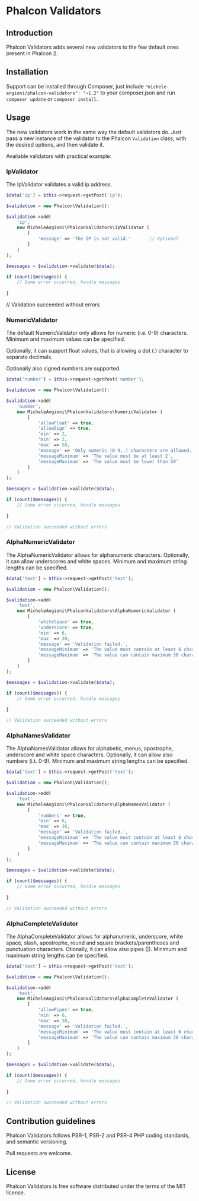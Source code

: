 # Phalcon Validators

## Introduction

Phalcon Validators adds several new validators to the few default ones present in Phalcon 2.
 
## Installation

Support can be installed through Composer, just include `"michele-angioni/phalcon-validators": "~1.2"` to your composer.json and run `composer update` or `composer install`.

## Usage

The new validators work in the same way the default validators do. 
Just pass a new instance of the validator to the Phalcon `Validation` class, with the desired options, and then validate it.
 
Available validators with practical example:

### IpValidator

The IpValidator validates a valid ip address.

```php
$data['ip'] = $this->request->getPost('ip');

$validation = new Phalcon\Validation();

$validation->add(
    'ip',
    new MicheleAngioni\PhalconValidators\IpValidator (
        [
            'message' => 'The IP is not valid.'       // Optional
        ]
    )
);

$messages = $validation->validate($data);

if (count($messages)) {
    // Some error occurred, handle messages
    
}
```

// Validation succeeded without errors

### NumericValidator

The default NumericValidator only allows for numeric (i.e. 0-9) characters.
Minimum and maximum values can be specified.

Optionally, it can support float values, that is allowing a dot (.) character to separate decimals.

Optionally also signed numbers are supported.

```php
$data['number'] = $this->request->getPost('number');

$validation = new Phalcon\Validation();

$validation->add(
    'number',
    new MicheleAngioni\PhalconValidators\NumericValidator (
        [
            'allowFloat' => true,                                           // Optional, default: false
            'allowSign' => true,                                            // Optional, default: false
            'min' => 2,                                                     // Optional
            'min' => 2,                                                     // Optional
            'max' => 50,                                                    // Optional
            'message' => 'Only numeric (0-9,.) characters are allowed.',    // Optional
            'messageMinimum' => 'The value must be at least 2',             // Optional
            'messageMaximum' => 'The value must be lower than 50'           // Optional
        ]
    )
);

$messages = $validation->validate($data);

if (count($messages)) {
    // Some error occurred, handle messages
    
}

// Validation succeeded without errors
```
        
### AlphaNumericValidator

The AlphaNumericValidator allows for alphanumeric characters. Optionally, it can allow underscores and white spaces.
Minimum and maximum string lengths can be specified.

```php
$data['text'] = $this->request->getPost('text');

$validation = new Phalcon\Validation();

$validation->add(
    'text',
    new MicheleAngioni\PhalconValidators\AlphaNumericValidator (
        [
            'whiteSpace' => true,                                                       // Optional, default false
            'underscore' => true,                                                       // Optional, default false
            'min' => 6,                                                                 // Optional
            'max' => 30,                                                                // Optional     
            'message' => 'Validation failed.',                                          // Optional
            'messageMinimum' => 'The value must contain at least 6 characters.',        // Optional
            'messageMaximum' => 'The value can contain maximum 30 characters.'          // Optional
        ]
    )
);

$messages = $validation->validate($data);

if (count($messages)) {
    // Some error occurred, handle messages
    
}

// Validation succeeded without errors
```

### AlphaNamesValidator

The AlphaNamesValidator allows for alphabetic, menus, apostrophe, underscore and white space characters. 
Optionally, it can allow also numbers (i.t. 0-9).
Minimum and maximum string lengths can be specified.

```php
$data['text'] = $this->request->getPost('text');

$validation = new Phalcon\Validation();

$validation->add(
    'text',
    new MicheleAngioni\PhalconValidators\AlphaNamesValidator (
        [
            'numbers' => true,                                                          // Optional, default false
            'min' => 6,                                                                 // Optional
            'max' => 30,                                                                // Optional     
            'message' => 'Validation failed.',                                          // Optional
            'messageMinimum' => 'The value must contain at least 6 characters.',        // Optional
            'messageMaximum' => 'The value can contain maximum 30 characters.'          // Optional
        ]
    )
);

$messages = $validation->validate($data);

if (count($messages)) {
    // Some error occurred, handle messages
    
}

// Validation succeeded without errors
```

### AlphaCompleteValidator

The AlphaCompleteValidator allows for alphanumeric, underscore, white space, slash, apostrophe, round and square brackets/parentheses and punctuation characters.
Otionally, it can allow also pipes (|).
Minimum and maximum string lengths can be specified.

```php
$data['text'] = $this->request->getPost('text');

$validation = new Phalcon\Validation();

$validation->add(
    'text',
    new MicheleAngioni\PhalconValidators\AlphaCompleteValidator (
        [
            'allowPipes' => true,                                                       // Optional
            'min' => 6,                                                                 // Optional
            'max' => 30,                                                                // Optional     
            'message' => 'Validation failed.',                                          // Optional
            'messageMinimum' => 'The value must contain at least 6 characters.',        // Optional
            'messageMaximum' => 'The value can contain maximum 30 characters.'          // Optional
        ]
    )
);

$messages = $validation->validate($data);

if (count($messages)) {
    // Some error occurred, handle messages
    
}

// Validation succeeded without errors
```
        
## Contribution guidelines

Phalcon Validators follows PSR-1, PSR-2 and PSR-4 PHP coding standards, and semantic versioning.

Pull requests are welcome.

## License

Phalcon Validators is free software distributed under the terms of the MIT license.

